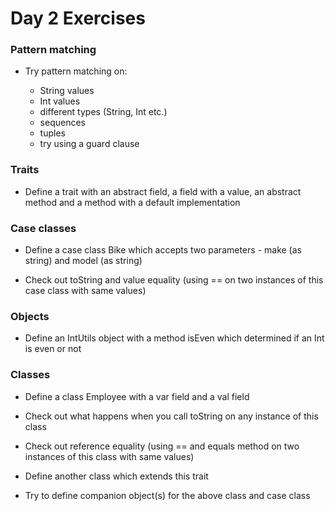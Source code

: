 # Day 2 Exercises

### Pattern matching

 - Try pattern matching on:
 
   - String values
   - Int values
   - different types (String, Int etc.)
   - sequences
   - tuples
   - try using a guard clause
 
### Traits

 - Define a trait with an abstract field, a field with a value, an abstract method and a method with a default
 implementation
 
 
 ### Case classes
 
 - Define a case class Bike which accepts two parameters - make (as string) and model (as string)
 
 - Check out toString and value equality (using == on two instances of this case class with same values)
 
 ### Objects
 
  - Define an IntUtils object with a method isEven which determined if an Int is even or not
  
 ### Classes
 
  - Define a class Employee with a var field and a val field
  
  - Check out what happens when you call toString on any instance of this class
  
  - Check out reference equality (using == and equals method on two instances of this class with same values)
  
  - Define another class which extends this trait
  
  - Try to define companion object(s) for the above class and case class
 